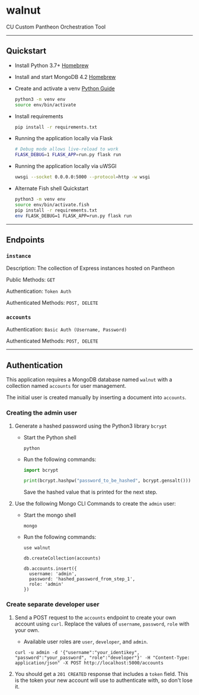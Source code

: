 # walnut

CU Custom Pantheon Orchestration Tool

---

## Quickstart

* Install Python 3.7+ [Homebrew](https://docs.python-guide.org/starting/install3/osx/)
* Install and start MongoDB 4.2 [Homebrew](https://docs.mongodb.com/manual/tutorial/install-mongodb-on-os-x/)
* Create and activate a venv [Python Guide](https://packaging.python.org/guides/installing-using-pip-and-virtual-environments/)

  ```sh
  python3 -m venv env
  source env/bin/activate
  ```  

* Install requirements

  ```sh
  pip install -r requirements.txt
  ```

* Running the application locally via Flask

  ```sh
  # Debug mode allows live-reload to work
  FLASK_DEBUG=1 FLASK_APP=run.py flask run
  ```

* Running the application locally via uWSGI

  ```sh
  uwsgi --socket 0.0.0.0:5000 --protocol=http -w wsgi
  ```

* Alternate Fish shell Quickstart

  ```sh
  python3 -m venv env
  source env/bin/activate.fish
  pip install -r requirements.txt
  env FLASK_DEBUG=1 FLASK_APP=run.py flask run
  ```

---

## Endpoints

### `instance`

Description: The collection of Express instances hosted on Pantheon

Public Methods: `GET`

Authentication: `Token Auth`

Authenticated Methods: `POST, DELETE`

### `accounts`

Authentication: `Basic Auth (Username, Password)`

Authenticated Methods: `POST, DELETE`

---

## Authentication

This application requires a MongoDB database named `walnut` with a collection named `accounts` for user management.

The initial user is created manually by inserting a document into `accounts`.

### Creating the admin user

1. Generate a hashed password using the Python3 library `bcrypt`

    * Start the Python shell

      ```shell
      python
      ```

    * Run the following commands:

      ```python
      import bcrypt

      print(bcrypt.hashpw("password_to_be_hashed", bcrypt.gensalt()))
      ```

      Save the hashed value that is printed for the next step.

2. Use the following Mongo CLI Commands to create the `admin` user:

    * Start the mongo shell

      ```shell
      mongo
      ```

    * Run the following commands:

      ```mongodb
      use walnut

      db.createCollection(accounts)

      db.accounts.insert({
        username: 'admin',
        password: 'hashed_password_from_step_1',
        role: 'admin'
      })
      ```

### Create separate developer user

  1. Send a POST request to the `accounts` endpoint to create your own account using `curl`. Replace the values of `username`, `password`, `role` with your own.

      * Available user roles are `user`, `developer`, and `admin`.

      ```shell
      curl -u admin -d '{"username":"your_identikey", "password":"your_password", "role":"developer"}' -H "Content-Type: application/json" -X POST http://localhost:5000/accounts
      ```

  2. You should get a `201 CREATED` response that includes a `token` field. This is the token your new account will use to authenticate with, so don't lose it.

